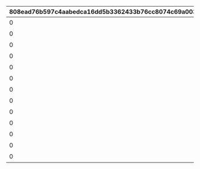 |808ead76b597c4aabedca16dd5b3362433b76cc8074c69a0031c896a28a409cc|faf88d9bd2a4e3af4fe385ba8803c68fa1ffc960feceb46e68aa412fa7d38702|396e33c571122180881de88e996dfeff626a3b75fcefc52b6e7923d25b8541aa|2197bd7f2b1df596a6028d053a409d803f708af2bc6a2d01d68ee12bfba5e43f|66ae1e96c1fc23caea7f860e74b079c45d6e0dd0051da7294f3cecf3f398ca1c|a46a14c5cf3aa6f7d820290f091a5e742cebe3c1d8a033a7a589932c8e630aba|e9bb69dd06881bb4b5897bf46c67f218db19510b2456c90248964c017b525e47|88c470e2adb6f50a092b4f24df3791c7461c2e3cc4a551fb6520c49b1fc6177a|a7ef4ae045bcb4db4e4068c52bb3d11b47b8a7837c4c1b437fbdaf7e79345fe4|f0dc5b2216c688ea698790f3fa23881c92d8dfd9148ad18a6d4fc91e33610736|a21684b314579402e815df07618fb5b48f3348b0e2ca76ad1c514723749f8973|e126dcd6685199e00587828df8cde76cdf7700f609b4f876582b239ecbdbd448|e35c0ea2f32614aa02acb68f83027c34fce44082f2d373d0b28216bcf63b176e|aa78550b5a9493bc25f30bff79ab1ca00fdc7d927971ae9a09f1ab189cbfa926|6dbe3dd49b3322ef4b0c755ca825f500f68df7e8fc1ca127e4fa1776d5cf1138|7565892bae605130e3a22bcc17d9ee2ee7142b1a99871731e52c5b77a30e54c8|f3d606cc1579f7178f6ed2f5018952765e4823191ebf5e27be529cb4011cf6f6|3f70c993a93c881ad74b3328c5f57b9b45af5655ee95471f474a4e5eab03a652|
| --- | --- | --- | --- | --- | --- | --- | --- | --- | --- | --- | --- | --- | --- | --- | --- | --- | --- |
|0|12|100000|0|0|0|94002|0|1|累計スコアを10000pt 獲得しよう|0|10000|0|0|0|0|0|0|
|0|8|50|0|0|0|91002|0|2|累計スコアを20000pt 獲得しよう|0|20000|0|0|0|0|0|0|
|0|12|100000|0|0|0|94002|0|3|累計スコアを30000pt 獲得しよう|0|30000|0|0|0|0|0|0|
|0|8|50|0|0|0|91002|0|4|累計スコアを50000pt 獲得しよう|0|50000|0|0|0|0|0|0|
|0|12|100000|0|0|0|94002|0|5|累計スコアを80000pt 獲得しよう|0|80000|0|0|0|0|0|0|
|0|12|100000|0|0|0|94002|0|6|累計スコアを100000pt 獲得しよう|0|100000|0|0|0|0|0|0|
|0|8|100|0|0|0|91002|0|7|累計スコアを120000pt 獲得しよう|0|120000|0|0|0|0|0|0|
|0|12|200000|0|0|0|94002|0|8|累計スコアを150000pt 獲得しよう|0|150000|0|0|0|0|0|0|
|0|12|200000|0|0|0|94002|0|9|累計スコアを200000pt 獲得しよう|0|200000|0|0|0|0|0|0|
|0|8|100|0|0|0|91002|0|10|累計スコアを250000pt 獲得しよう|0|250000|0|0|0|0|0|0|
|0|12|200000|0|0|0|94002|0|11|累計スコアを300000pt 獲得しよう|0|300000|0|0|0|0|0|0|
|0|12|200000|0|0|0|94002|0|12|累計スコアを350000pt 獲得しよう|0|350000|0|0|0|0|0|0|
|0|8|100|0|0|0|91002|0|13|累計スコアを400000pt 獲得しよう|0|400000|0|0|0|0|0|0|